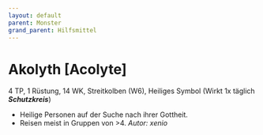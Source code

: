 ```yaml
---
layout: default
parent: Monster
grand_parent: Hilfsmittel
---
```


# Akolyth [Acolyte]
4 TP, 1 Rüstung, 14 WK, Streitkolben (W6), Heiliges Symbol (Wirkt 1x täglich ***Schutzkreis***)
- Heilige Personen auf der Suche nach ihrer Gottheit.
- Reisen meist in Gruppen von >4.
*Autor: xenio*

